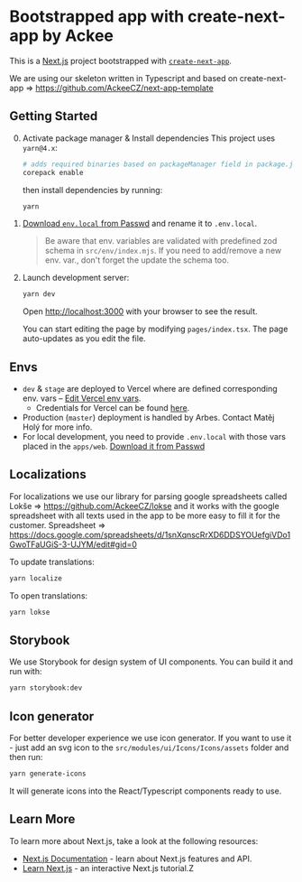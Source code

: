 # Bootstrapped app with create-next-app by Ackee

This is a [Next.js](https://nextjs.org/) project bootstrapped with [`create-next-app`](https://github.com/vercel/next.js/tree/canary/packages/create-next-app).

We are using our skeleton written in Typescript and based on create-next-app => https://github.com/AckeeCZ/next-app-template

## Getting Started

0. Activate package manager & Install dependencies
   This project uses `yarn@4.x`:

    ```sh
    # adds required binaries based on packageManager field in package.json
    corepack enable
    ```

    then install dependencies by running:

    ```sh
    yarn
    ```

1. [Download `env.local` from Passwd](https://ackee.passwd.team/secrets/3vA3iG87ziu3RAchXXUM) and rename it to `.env.local`.

    > Be aware that env. variables are validated with predefined zod schema in `src/env/index.mjs`.
    > If you need to add/remove a new env. var., don't forget the update the schema too.

2. Launch development server:

    ```sh
    yarn dev
    ```

    Open [http://localhost:3000](http://localhost:3000) with your browser to see the result.

    You can start editing the page by modifying `pages/index.tsx`. The page auto-updates as you edit the file.

## Envs

-   `dev` & `stage` are deployed to Vercel where are defined corresponding env. vars – [Edit Vercel env vars](https://vercel.com/frontend-ackeecz/efactoring/settings/environment-variables).
    -   Credentials for Vercel can be found [here](https://ackee.passwd.team/secrets/ndFdjQT50bIsLFintjlU).
-   Production (`master`) deployment is handled by Arbes. Contact Matěj Holý for more info.
-   For local development, you need to provide `.env.local` with those vars placed in the `apps/web`. [Download it from Passwd](https://ackee.passwd.team/secrets/23LeUdfz8TU7h2LklOcR)

## Localizations

For localizations we use our library for parsing google spreadsheets called Lokše => https://github.com/AckeeCZ/lokse and it works with the google spreadsheet with all texts used in the app to be more easy to fill it for the customer.
Spreadsheet => https://docs.google.com/spreadsheets/d/1snXqnscRrXD6DDSYOUefgiVDo1GwoTFaUGiS-3-UJYM/edit#gid=0

To update translations:

```bash
yarn localize
```

To open translations:

```sh
yarn lokse
```

## Storybook

We use Storybook for design system of UI components. You can build it and run with:

```bash
yarn storybook:dev
```

## Icon generator

For better developer experience we use icon generator. If you want to use it - just add an svg icon to the `src/modules/ui/Icons/Icons/assets` folder and then run:

```bash
yarn generate-icons
```

It will generate icons into the React/Typescript components ready to use.

## Learn More

To learn more about Next.js, take a look at the following resources:

-   [Next.js Documentation](https://nextjs.org/docs) - learn about Next.js features and API.
-   [Learn Next.js](https://nextjs.org/learn) - an interactive Next.js tutorial.Z
